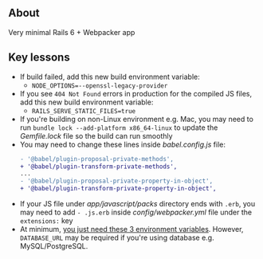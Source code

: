 ## About

Very minimal Rails 6 + Webpacker app

## Key lessons

- If build failed, add this new build environment variable:
    - `NODE_OPTIONS=--openssl-legacy-provider`
- If you see `404 Not Found` errors in production for the compiled JS files, add this new build environment variable:
    - `RAILS_SERVE_STATIC_FILES=true`
- If you're building on non-Linux environment e.g. Mac, you may need to run `bundle lock --add-platform x86_64-linux` to update the _Gemfile.lock_ file so the build can run smoothly
- You may need to change these lines inside _babel.config.js_ file:
    ```diff
    - '@babel/plugin-proposal-private-methods',
    + '@babel/plugin-transform-private-methods',
    ...
    - '@babel/plugin-proposal-private-property-in-object',
    + '@babel/plugin-transform-private-property-in-object',
    ```
- If your JS file under _app/javascript/packs_ directory ends with `.erb`, you may need to add `- .js.erb` inside _config/webpacker.yml_ file under the `extensions:` key
- At minimum, [you just need these 3 environment variables](docs/images/env-vars.png). However, `DATABASE_URL` may be required if you're using database e.g. MySQL/PostgreSQL.
